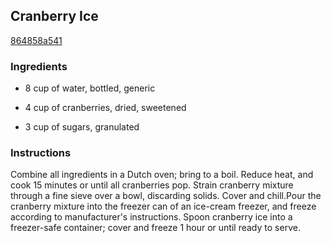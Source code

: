 ## Cranberry Ice

[864858a541](http://www.myrecipes.com/recipe/cranberry-ice-0)

### Ingredients

 - 8 cup of water, bottled, generic

 - 4 cup of cranberries, dried, sweetened

 - 3 cup of sugars, granulated

### Instructions

Combine all ingredients in a Dutch oven; bring to a boil. Reduce heat, and cook 15 minutes or until all cranberries pop. Strain cranberry mixture through a fine sieve over a bowl, discarding solids. Cover and chill.Pour the cranberry mixture into the freezer can of an ice-cream freezer, and freeze according to manufacturer's instructions. Spoon cranberry ice into a freezer-safe container; cover and freeze 1 hour or until ready to serve.